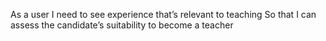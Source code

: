 As a user
I need to see experience that’s relevant to teaching
So that I can assess the candidate’s suitability to become a teacher
